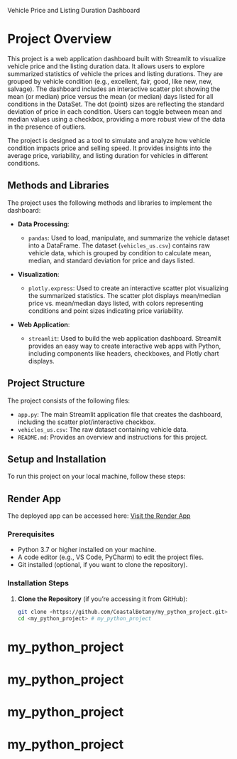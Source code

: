 Vehicle Price and Listing Duration Dashboard

# Project Overview
This project is a web application dashboard built with Streamlit to visualize vehicle price and the listing duration data. It allows users to explore summarized statistics of vehicle the prices and listing durations. They are grouped by vehicle condition (e.g., excellent, fair, good, like new, new, salvage). The dashboard includes an interactive scatter plot showing the mean (or median) price versus the mean (or median) days listed for all conditions in the DataSet. The dot (point) sizes are reflecting the standard deviation of price in each condition. Users can toggle between mean and median values using a checkbox, providing a more robust view of the data in the presence of outliers.

The project is designed as a tool to simulate and analyze how vehicle condition impacts price and selling speed. It provides insights into the average price, variability, and listing duration for vehicles in different conditions.

## Methods and Libraries
The project uses the following methods and libraries to implement the dashboard:

- **Data Processing**:
  - `pandas`: Used to load, manipulate, and summarize the vehicle dataset into a DataFrame. The dataset (`vehicles_us.csv`) contains raw vehicle data, which is grouped by condition to calculate mean, median, and standard deviation for price and days listed.
  
- **Visualization**:
  - `plotly.express`: Used to create an interactive scatter plot visualizing the summarized statistics. The scatter plot displays mean/median price vs. mean/median days listed, with colors representing conditions and point sizes indicating price variability.

- **Web Application**:
  - `streamlit`: Used to build the web application dashboard. Streamlit provides an easy way to create interactive web apps with Python, including components like headers, checkboxes, and Plotly chart displays.

## Project Structure
The project consists of the following files:
- `app.py`: The main Streamlit application file that creates the dashboard, including the scatter plot/interactive checkbox.
- `vehicles_us.csv`: The raw dataset containing vehicle data.
- `README.md`: Provides an overview and instructions for this project.

## Setup and Installation
To run this project on your local machine, follow these steps:

## Render App
The deployed app can be accessed here: [Visit the Render App](https://vehicle-dashboard-project-4.onrender.com)

### Prerequisites
- Python 3.7 or higher installed on your machine.
- A code editor (e.g., VS Code, PyCharm) to edit the project files.
- Git installed (optional, if you want to clone the repository).

### Installation Steps
1. **Clone the Repository** (if you’re accessing it from GitHub):
   ```bash
   git clone <https://github.com/CoastalBotany/my_python_project.git>
   cd <my_python_project> # my_python_project
# my_python_project
# my_python_project
# my_python_project
# my_python_project
